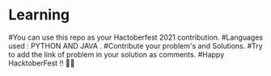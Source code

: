 # Learning
#You can use this repo as your Hactoberfest 2021 contribution.
#Languages used : PYTHON AND JAVA .
#Contribute your problem's and Solutions.
#Try to add the link of problem in your solution as comments.
#Happy HacktoberFest !! 🙌😄

